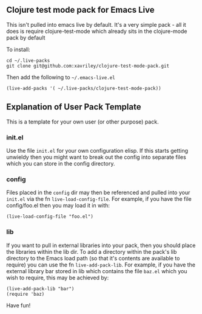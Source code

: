 ## Clojure test mode pack for Emacs Live

This isn't pulled into emacs live by default. It's a very simple pack - all 
it does is require clojure-test-mode which already sits in the clojure-mode 
pack by default

To install:

    cd ~/.live-packs
    git clone git@github.com:xavriley/clojure-test-mode-pack.git

Then add the following to `~/.emacs-live.el`

    (live-add-packs '( ~/.live-packs/clojure-test-mode-pack))

## Explanation of User Pack Template

This is a template for your own user (or other purpose) pack.

### init.el

Use the file `init.el` for your own configuration elisp. If this starts
getting unwieldy then you might want to break out the config into
separate files which you can store in the config directory.

### config

Files placed in the `config` dir may then be referenced and pulled into
your `init.el` via the fn `live-load-config-file`. For example, if you
have the file config/foo.el then you may load it in with:

    (live-load-config-file "foo.el")

### lib

 If you want to pull in external libraries into your pack, then you
 should place the libraries within the lib dir. To add a directory
 within the pack's lib directory to the Emacs load path (so that it's
 contents are available to require) you can use the fn
 `live-add-pack-lib`. For example, if you have the external library bar
 stored in lib which contains the file `baz.el` which you wish to
 require, this may be achieved by:

    (live-add-pack-lib "bar")
    (require 'baz)

 Have fun!
